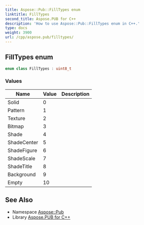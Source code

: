 ```yaml
---
title: Aspose::Pub::FillTypes enum
linktitle: FillTypes
second_title: Aspose.PUB for C++
description: 'How to use Aspose::Pub::FillTypes enum in C++.'
type: docs
weight: 3900
url: /cpp/aspose.pub/filltypes/
---
```

## FillTypes enum




```cpp
enum class FillTypes : uint8_t
```

### Values

| Name | Value | Description |
| --- | --- | --- |
| Solid | 0 |  |
| Pattern | 1 |  |
| Texture | 2 |  |
| Bitmap | 3 |  |
| Shade | 4 |  |
| ShadeCenter | 5 |  |
| ShadeFigure | 6 |  |
| ShadeScale | 7 |  |
| ShadeTitle | 8 |  |
| Background | 9 |  |
| Empty | 10 |  |

## See Also

* Namespace [Aspose::Pub](../)
* Library [Aspose.PUB for C++](../../)
